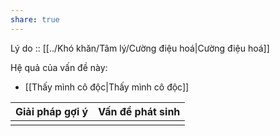```yaml
---
share: true
---
```

Lý do :: [[../Khó khăn/Tâm lý/Cường điệu hoá|Cường điệu hoá]]

Hệ quả của vấn đề này:
- [[Thấy mình cô độc|Thấy mình cô độc]]


| Giải pháp gợi ý | Vấn đề phát sinh |
| --------------- | ---------------- |
|                 |                  |
